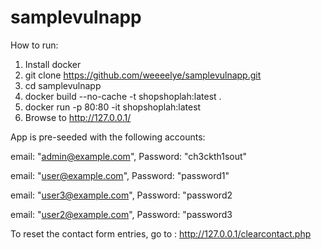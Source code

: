 # samplevulnapp

How to run:
1) Install docker
2) git clone https://github.com/weeeelye/samplevulnapp.git
3) cd samplevulnapp
4) docker build --no-cache -t shopshoplah:latest .
5) docker run -p 80:80 -it shopshoplah:latest
6) Browse to http://127.0.0.1/

App is pre-seeded with the following accounts:

email: "admin@example.com", 
Password: "ch3ckth1sout"

email: "user@example.com",
Password: "password1"

email: "user3@example.com",
Password: "password2

email: "user2@example.com",
Password: "password3


To reset the contact form entries, go to :
http://127.0.0.1/clearcontact.php
